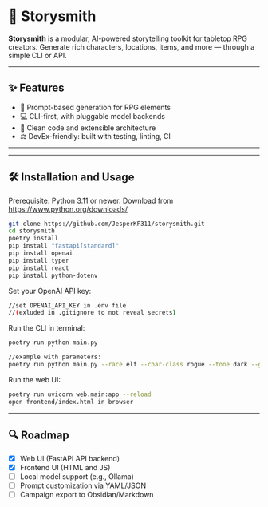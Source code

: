 # 🎩 Storysmith

**Storysmith** is a modular, AI-powered storytelling toolkit for tabletop RPG creators. Generate rich characters, locations, items, and more — through a simple CLI or API.

---

## ✨ Features

- 🔮 Prompt-based generation for RPG elements
- 💻 CLI-first, with pluggable model backends
- 🧱 Clean code and extensible architecture
- ⚖️ DevEx-friendly: built with testing, linting, CI

---

---

## 🛠️ Installation and Usage

Prerequisite: Python 3.11 or newer.
Download from https://www.python.org/downloads/

```bash
git clone https://github.com/JesperKF311/storysmith.git
cd storysmith
poetry install
pip install "fastapi[standard]"
pip install openai
pip install typer
pip install react
pip install python-dotenv
```

Set your OpenAI API key:
```bash
//set OPENAI_API_KEY in .env file
//(exluded in .gitignore to not reveal secrets)
```

Run the CLI in terminal:
```bash
poetry run python main.py

//example with parameters: 
poetry run python main.py --race elf --char-class rogue --tone dark --genre fantasy  
```

Run the web UI:
```bash
poetry run uvicorn web.main:app --reload
open frontend/index.html in browser
```

---

## 🔍 Roadmap

- [x] Web UI (FastAPI API backend)
- [x] Frontend UI (HTML and JS)
- [ ] Local model support (e.g., Ollama)
- [ ] Prompt customization via YAML/JSON
- [ ] Campaign export to Obsidian/Markdown
